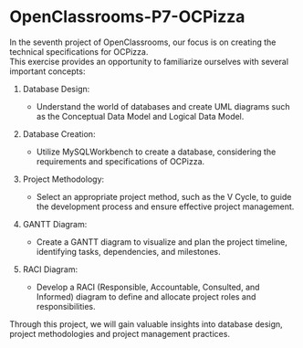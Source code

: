 # OpenClassrooms-P7-OCPizza

In the seventh project of OpenClassrooms, our focus is on creating the technical specifications for OCPizza.  
This exercise provides an opportunity to familiarize ourselves with several important concepts:

1. Database Design:
   - Understand the world of databases and create UML diagrams such as the Conceptual Data Model and Logical Data Model.

2. Database Creation:
   - Utilize MySQLWorkbench to create a database, considering the requirements and specifications of OCPizza.

3. Project Methodology:
   - Select an appropriate project method, such as the V Cycle, to guide the development process and ensure effective project management.

4. GANTT Diagram:
   - Create a GANTT diagram to visualize and plan the project timeline, identifying tasks, dependencies, and milestones.

5. RACI Diagram:
   - Develop a RACI (Responsible, Accountable, Consulted, and Informed) diagram to define and allocate project roles and responsibilities.

Through this project, we will gain valuable insights into database design, project methodologies and project management practices.
